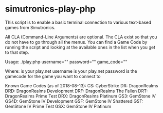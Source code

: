 # simutronics-play-php


This script is to enable a basic terminal connection to various text-based games from Simutronics.

All CLA (Command-Line Arguments) are optional.
The CLA exist so that you do not have to go through all the menus.
You can find a Game Code by running the script and looking at the available ones in the list when you get to that step.

Usage:
./play.php username="<username>" password="<password>" game_code="<gamecode>"

Where:
<username> is your play.net username
<password> is your play.net password
<gamecode> is the gamecode for the game you want to connect to

Known Game Codes (as of 2018-08-13):
CS: CyberStrike 
DR: DragonRealms
DRD: DragonRealms Development
DRF: DragonRealms The Fallen
DRT: DragonRealms Prime Test
DRX: DragonRealms Platinum
GS3: GemStone IV
GS4D: GemStone IV Development
GSF: GemStone IV Shattered
GST: GemStone IV Prime Test
GSX: GemStone IV Platinum

